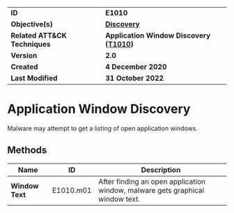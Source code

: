 <table>
<tr>
<td><b>ID</b></td>
<td><b>E1010</b></td>
</tr>
<tr>
<td><b>Objective(s)</b></td>
<td><b><a href="../discovery">Discovery</a></b></td>
</tr>
<tr>
<td><b>Related ATT&CK Techniques</b></td>
<td><b>Application Window Discovery (<a href="https://attack.mitre.org/techniques/T1010/">T1010</a>)</b></td>
</tr>
<tr>
<td><b>Version</b></td>
<td><b>2.0</b></td>
</tr>
<tr>
<td><b>Created</b></td>
<td><b>4 December 2020</b></td>
</tr>
<tr>
<td><b>Last Modified</b></td>
<td><b>31 October 2022</b></td>
</tr>
</table>


Application Window Discovery
============================
Malware may attempt to get a listing of open application windows.

## Methods

|Name|ID|Description|
|---|---|---|
|**Window Text**|E1010.m01|After finding an open application window, malware gets graphical window text.|